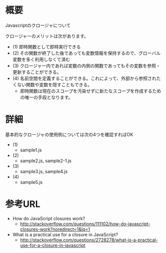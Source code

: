 # 概要
Javascriptのクロージャについて

クロージャーのメリットは次があります。
- (1) 即時関数として即時実行できる
- (2) その関数が終了した後であっても変数情報を保持するので、グローバル変数を多く利用しなくて済む
- (3) クロージャー内であれば変数の内側の関数であってもその変数を参照・更新することができる。
- (4) 名前空間を定義することができる。これによって、外部から参照されたくない関数や変数を隠すこともできる。
  -  即時関数は現在のスコープを汚染せずに新たなスコープを作成するための唯一の手段となります。

# 詳細
基本的なクロージャの使用例については次の4つを確認すればOK
- (1)
  - sample1.js
- (2)
  - sample2.js, sample2-1.js
- (3)
  - sample3.js, sample4.js
- (4)
  - sample5.js

# 参考URL
- How do JavaScript closures work?
  - http://stackoverflow.com/questions/111102/how-do-javascript-closures-work?noredirect=1&lq=1
- What is a practical use for a closure in JavaScript?
  - http://stackoverflow.com/questions/2728278/what-is-a-practical-use-for-a-closure-in-javascript
